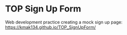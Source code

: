 # TOP Sign Up Form
Web development practice creating a mock sign up page:
https://kmak134.github.io/TOP_SignUpForm/